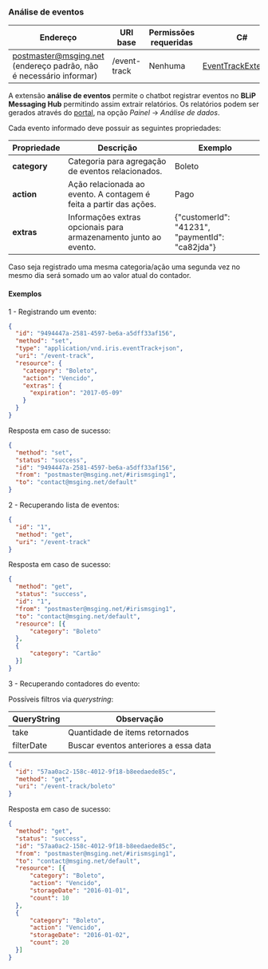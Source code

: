 ### Análise de eventos
| Endereço              | URI base     | Permissões requeridas   | C#                 |
|-----------------------|--------------|-------------------------|--------------------|
| postmaster@msging.net (endereço padrão, não é necessário informar) | /event-track | Nenhuma | [EventTrackExtension](https://github.com/takenet/messaginghub-client-csharp/blob/master/src/Takenet.MessagingHub.Client/Extensions/EventTrack/EventTrackExtension.cs) |

A extensão **análise de eventos** permite o chatbot registrar eventos no **BLiP Messaging Hub** permitindo assim extrair relatórios. Os relatórios podem ser gerados através do [portal](https://portal.blip.ai), na opção *Painel* -> *Análise de dados*.

Cada evento informado deve possuir as seguintes propriedades:

| Propriedade  | Descrição                                                          | Exemplo |
|--------------|--------------------------------------------------------------------|---------|
| **category** | Categoria para agregação de eventos relacionados.                  | Boleto  |
| **action**   | Ação relacionada ao evento. A contagem é feita a partir das ações. | Pago    |
| **extras**   | Informações extras opcionais para armazenamento junto ao evento.   | {"customerId": "41231", "paymentId": "ca82jda"} |

Caso seja registrado uma mesma categoria/ação uma segunda vez no mesmo dia será somado um ao valor atual do contador.

#### Exemplos
1 - Registrando um evento:
```json
{  
  "id": "9494447a-2581-4597-be6a-a5dff33af156",
  "method": "set",
  "type": "application/vnd.iris.eventTrack+json",
  "uri": "/event-track",
  "resource": {  
    "category": "Boleto",
    "action": "Vencido",
    "extras": {
      "expiration": "2017-05-09"
    }
  }
}
```
Resposta em caso de sucesso:
```json
{
  "method": "set",
  "status": "success",
  "id": "9494447a-2581-4597-be6a-a5dff33af156",
  "from": "postmaster@msging.net/#irismsging1",
  "to": "contact@msging.net/default"
}
```


2 - Recuperando lista de eventos:
```json
{  
  "id": "1",
  "method": "get",
  "uri": "/event-track"
}
```
Resposta em caso de sucesso:
```json
{
  "method": "get",
  "status": "success",
  "id": "1",
  "from": "postmaster@msging.net/#irismsging1",
  "to": "contact@msging.net/default",
  "resource": [{
      "category": "Boleto"
  },
  {
      "category": "Cartão"
  }]
}
```


3 - Recuperando contadores do evento:

Possíveis filtros via *querystring*:

| QueryString        | Observação                                |
|--------------------|-------------------------------------------| 
| take               | Quantidade de items retornados            |
| filterDate         | Buscar eventos anteriores a essa data     |
```json
{  
  "id": "57aa0ac2-158c-4012-9f18-b8eedaede85c",
  "method": "get",
  "uri": "/event-track/boleto"
}
```

Resposta em caso de sucesso:
```json
{
  "method": "get",
  "status": "success",
  "id": "57aa0ac2-158c-4012-9f18-b8eedaede85c",
  "from": "postmaster@msging.net/#irismsging1",
  "to": "contact@msging.net/default",
  "resource": [{
      "category": "Boleto",
      "action": "Vencido",
      "storageDate": "2016-01-01",
      "count": 10
  },
  {
      "category": "Boleto",
      "action": "Vencido",
      "storageDate": "2016-01-02",
      "count": 20
  }]
}
```

